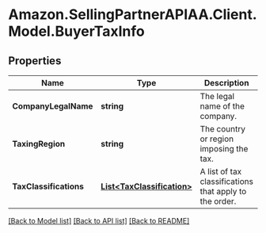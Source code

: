 # Amazon.SellingPartnerAPIAA.Client.Model.BuyerTaxInfo
## Properties

Name | Type | Description | Notes
------------ | ------------- | ------------- | -------------
**CompanyLegalName** | **string** | The legal name of the company. | [optional] 
**TaxingRegion** | **string** | The country or region imposing the tax. | [optional] 
**TaxClassifications** | [**List&lt;TaxClassification&gt;**](TaxClassification.md) | A list of tax classifications that apply to the order. | [optional] 

[[Back to Model list]](../README.md#documentation-for-models) [[Back to API list]](../README.md#documentation-for-api-endpoints) [[Back to README]](../README.md)

